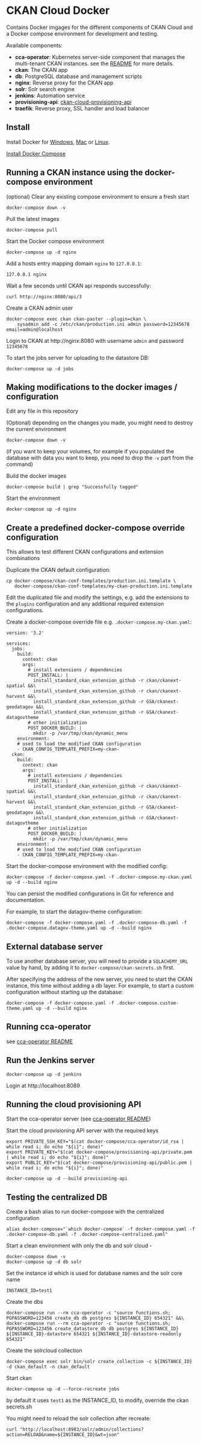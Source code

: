 # CKAN Cloud Docker

Contains Docker imgages for the different components of CKAN Cloud and a Docker compose environment for development and testing.

Available components:

* **cca-operator**: Kubernetes server-side component that manages the multi-tenant CKAN instances. see the [README](cca-operator/README.md) for more details.
* **ckan**: The CKAN app
* **db**: PostgreSQL database and management scripts
* **nginx**: Reverse proxy for the CKAN app
* **solr**: Solr search engine
* **jenkins**: Automation service
* **provisioning-api**: [ckan-cloud-provisioning-api](https://github.com/ViderumGlobal/ckan-cloud-provisioning-api)
* **traefik**: Reverse proxy, SSL handler and load balancer


## Install

Install Docker for [Windows](https://store.docker.com/editions/community/docker-ce-desktop-windows),
[Mac](https://store.docker.com/editions/community/docker-ce-desktop-mac) or [Linux](https://docs.docker.com/install/).

[Install Docker Compose](https://docs.docker.com/compose/install/)


## Running a CKAN instance using the docker-compose environment

(optional) Clear any existing compose environment to ensure a fresh start

```
docker-compose down -v
```

Pull the latest images

```
docker-compose pull
```

Start the Docker compose environment

```
docker-compose up -d nginx
```

Add a hosts entry mapping domain `nginx` to `127.0.0.1`:

```
127.0.0.1 nginx
```

Wait a few seconds until CKAN api responds successfully:

```
curl http://nginx:8080/api/3
```

Create a CKAN admin user

```
docker-compose exec ckan ckan-paster --plugin=ckan \
    sysadmin add -c /etc/ckan/production.ini admin password=12345678 email=admin@localhost
```

Login to CKAN at http://nginx:8080 with username `admin` and password `12345678`

To start the jobs server for uploading to the datastore DB:

```
docker-compose up -d jobs
```


## Making modifications to the docker images / configuration

Edit any file in this repository

(Optional) depending on the changes you made, you might need to destroy the current environment

```
docker-compose down -v
```

(if you want to keep your volumes, for example if you populated the database with data you want 
to keep, you need to drop the `-v` part from the command)

Build the docker images

```
docker-compose build | grep "Successfully tagged"
```

Start the environment

```
docker-compose up -d nginx
```


## Create a predefined docker-compose override configuration

This allows to test different CKAN configurations and extension combinations

Duplicate the CKAN default configuration:

```
cp docker-compose/ckan-conf-templates/production.ini.template \
   docker-compose/ckan-conf-templates/my-ckan-production.ini.template
```

Edit the duplicated file and modify the settings, e.g. add the extensions to the `plugins` configuration and any additional required extension configurations.

Create a docker-compose override file e.g. `.docker-compose.my-ckan.yaml`:

```
version: '3.2'

services:
  jobs:
    build:
      context: ckan
      args:
        # install extensions / dependencies
        POST_INSTALL: |
          install_standard_ckan_extension_github -r ckan/ckanext-spatial &&\
          install_standard_ckan_extension_github -r ckan/ckanext-harvest &&\
          install_standard_ckan_extension_github -r GSA/ckanext-geodatagov &&\
          install_standard_ckan_extension_github -r GSA/ckanext-datagovtheme
        # other initialization
        POST_DOCKER_BUILD: |
          mkdir -p /var/tmp/ckan/dynamic_menu
    environment:
    # used to load the modified CKAN configuration
    - CKAN_CONFIG_TEMPLATE_PREFIX=my-ckan-
  ckan:
    build:
      context: ckan
      args:
        # install extensions / dependencies
        POST_INSTALL: |
          install_standard_ckan_extension_github -r ckan/ckanext-spatial &&\
          install_standard_ckan_extension_github -r ckan/ckanext-harvest &&\
          install_standard_ckan_extension_github -r GSA/ckanext-geodatagov &&\
          install_standard_ckan_extension_github -r GSA/ckanext-datagovtheme
        # other initialization
        POST_DOCKER_BUILD: |
          mkdir -p /var/tmp/ckan/dynamic_menu
    environment:
    # used to load the modified CKAN configuration
    - CKAN_CONFIG_TEMPLATE_PREFIX=my-ckan-
```

Start the docker-compose environment with the modified config:

```
docker-compose -f docker-compose.yaml -f .docker-compose.my-ckan.yaml up -d --build nginx
```

You can persist the modified configurations in Git for reference and documentation.

For example, to start the datagov-theme configuration:

```
docker-compose -f docker-compose.yaml -f .docker-compose-db.yaml -f .docker-compose.datagov-theme.yaml up -d --build nginx
```

## External database server 

To use another database server, you will need to provide a `SQLACHEMY_URL` value by hand, by adding it
to `docker-compose/ckan-secrets.sh` first.

After specifying the address of the new server, you need to start the CKAN instance, this time without adding a db layer. 
For example, to start a custom configuration without starting up the database:

```
docker-compose -f docker-compose.yaml -f .docker-compose.custom-theme.yaml up -d --build nginx
```


## Running cca-operator

see [cca-operator README](cca-operator/README.md)


## Run the Jenkins server

```
docker-compose up -d jenkins
```

Login at http://localhost:8089


## Running the cloud provisioning API

Start the cca-operator server (see [cca-operator README](cca-operator/README.md))

Start the cloud provisioning API server with the required keys

```
export PRIVATE_SSH_KEY="$(cat docker-compose/cca-operator/id_rsa | while read i; do echo "${i}"; done)"
export PRIVATE_KEY="$(cat docker-compose/provisioning-api/private.pem | while read i; do echo "${i}"; done)"
export PUBLIC_KEY="$(cat docker-compose/provisioning-api/public.pem | while read i; do echo "${i}"; done)"

docker-compose up -d --build provisioning-api
```

## Testing the centralized DB

Create a bash alias to run docker-compose with the centralized configuration

```
alias docker-compose="`which docker-compose` -f docker-compose.yaml -f .docker-compose-db.yaml -f .docker-compose-centralized.yaml"
```

Start a clean environment with only the db and solr cloud -

```
docker-compose down -v
docker-compose up -d db solr
```

Set the instance id which is used for database names and the solr core name

```
INSTANCE_ID=test1
```

Create the dbs

```
docker-compose run --rm cca-operator -c "source functions.sh; PGPASSWORD=123456 create_db db postgres ${INSTANCE_ID} 654321" &&\
docker-compose run --rm cca-operator -c "source functions.sh; PGPASSWORD=123456 create_datastore_db db postgres ${INSTANCE_ID} ${INSTANCE_ID}-datastore 654321 ${INSTANCE_ID}-datastore-readonly 654321"
```

Create the solrcloud collection

```
docker-compose exec solr bin/solr create_collection -c ${INSTANCE_ID} -d ckan_default -n ckan_default
```

Start ckan

```
docker-compose up -d --force-recreate jobs
```

by default it uses `test1` as the INSTANCE_ID, to modify, override the ckan secrets.sh

You might need to reload the solr collection after recreate:

```
curl "http://localhost:8983/solr/admin/collections?action=RELOAD&name=${INSTANCE_ID}&wt=json"
```
